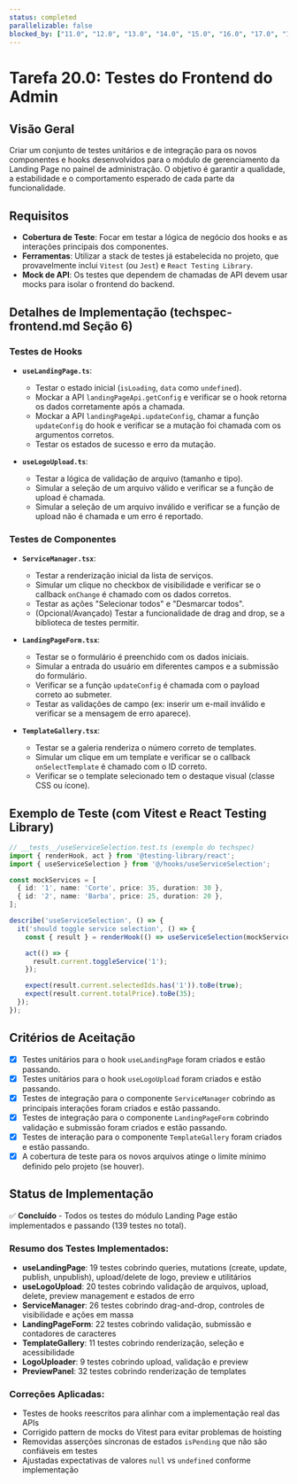 ```yaml
---
status: completed
parallelizable: false
blocked_by: ["11.0", "12.0", "13.0", "14.0", "15.0", "16.0", "17.0", "18.0"]
---
```


# Tarefa 20.0: Testes do Frontend do Admin

## Visão Geral
Criar um conjunto de testes unitários e de integração para os novos componentes e hooks desenvolvidos para o módulo de gerenciamento da Landing Page no painel de administração. O objetivo é garantir a qualidade, a estabilidade e o comportamento esperado de cada parte da funcionalidade.

## Requisitos
- **Cobertura de Teste**: Focar em testar a lógica de negócio dos hooks e as interações principais dos componentes.
- **Ferramentas**: Utilizar a stack de testes já estabelecida no projeto, que provavelmente inclui `Vitest` (ou `Jest`) e `React Testing Library`.
- **Mock de API**: Os testes que dependem de chamadas de API devem usar mocks para isolar o frontend do backend.

## Detalhes de Implementação (techspec-frontend.md Seção 6)

### Testes de Hooks

- **`useLandingPage.ts`**:
  - Testar o estado inicial (`isLoading`, `data` como `undefined`).
  - Mockar a API `landingPageApi.getConfig` e verificar se o hook retorna os dados corretamente após a chamada.
  - Mockar a API `landingPageApi.updateConfig`, chamar a função `updateConfig` do hook e verificar se a mutação foi chamada com os argumentos corretos.
  - Testar os estados de sucesso e erro da mutação.

- **`useLogoUpload.ts`**:
  - Testar a lógica de validação de arquivo (tamanho e tipo).
  - Simular a seleção de um arquivo válido e verificar se a função de upload é chamada.
  - Simular a seleção de um arquivo inválido e verificar se a função de upload não é chamada e um erro é reportado.

### Testes de Componentes

- **`ServiceManager.tsx`**:
  - Testar a renderização inicial da lista de serviços.
  - Simular um clique no checkbox de visibilidade e verificar se o callback `onChange` é chamado com os dados corretos.
  - Testar as ações "Selecionar todos" e "Desmarcar todos".
  - (Opcional/Avançado) Testar a funcionalidade de drag and drop, se a biblioteca de testes permitir.

- **`LandingPageForm.tsx`**:
  - Testar se o formulário é preenchido com os dados iniciais.
  - Simular a entrada do usuário em diferentes campos e a submissão do formulário.
  - Verificar se a função `updateConfig` é chamada com o payload correto ao submeter.
  - Testar as validações de campo (ex: inserir um e-mail inválido e verificar se a mensagem de erro aparece).

- **`TemplateGallery.tsx`**:
  - Testar se a galeria renderiza o número correto de templates.
  - Simular um clique em um template e verificar se o callback `onSelectTemplate` é chamado com o ID correto.
  - Verificar se o template selecionado tem o destaque visual (classe CSS ou ícone).

## Exemplo de Teste (com Vitest e React Testing Library)

```typescript
// __tests__/useServiceSelection.test.ts (exemplo do techspec)
import { renderHook, act } from '@testing-library/react';
import { useServiceSelection } from '@/hooks/useServiceSelection';

const mockServices = [
  { id: '1', name: 'Corte', price: 35, duration: 30 },
  { id: '2', name: 'Barba', price: 25, duration: 20 },
];

describe('useServiceSelection', () => {
  it('should toggle service selection', () => {
    const { result } = renderHook(() => useServiceSelection(mockServices));

    act(() => {
      result.current.toggleService('1');
    });

    expect(result.current.selectedIds.has('1')).toBe(true);
    expect(result.current.totalPrice).toBe(35);
  });
});
```

## Critérios de Aceitação
- [x] Testes unitários para o hook `useLandingPage` foram criados e estão passando.
- [x] Testes unitários para o hook `useLogoUpload` foram criados e estão passando.
- [x] Testes de integração para o componente `ServiceManager` cobrindo as principais interações foram criados e estão passando.
- [x] Testes de integração para o componente `LandingPageForm` cobrindo validação e submissão foram criados e estão passando.
- [x] Testes de interação para o componente `TemplateGallery` foram criados e estão passando.
- [x] A cobertura de teste para os novos arquivos atinge o limite mínimo definido pelo projeto (se houver).

## Status de Implementação
✅ **Concluído** - Todos os testes do módulo Landing Page estão implementados e passando (139 testes no total).

### Resumo dos Testes Implementados:
- **useLandingPage**: 19 testes cobrindo queries, mutations (create, update, publish, unpublish), upload/delete de logo, preview e utilitários
- **useLogoUpload**: 20 testes cobrindo validação de arquivos, upload, delete, preview management e estados de erro
- **ServiceManager**: 26 testes cobrindo drag-and-drop, controles de visibilidade e ações em massa
- **LandingPageForm**: 22 testes cobrindo validação, submissão e contadores de caracteres
- **TemplateGallery**: 11 testes cobrindo renderização, seleção e acessibilidade
- **LogoUploader**: 9 testes cobrindo upload, validação e preview
- **PreviewPanel**: 32 testes cobrindo renderização de templates

### Correções Aplicadas:
- Testes de hooks reescritos para alinhar com a implementação real das APIs
- Corrigido pattern de mocks do Vitest para evitar problemas de hoisting
- Removidas asserções síncronas de estados `isPending` que não são confiáveis em testes
- Ajustadas expectativas de valores `null` vs `undefined` conforme implementação
